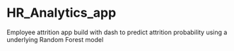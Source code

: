 # HR_Analytics_app
Employee attrition app build with dash to predict attrition probability using a underlying Random Forest model
